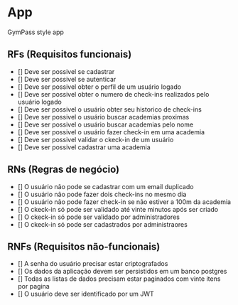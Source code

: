 # App

GymPass style app

## RFs (Requisitos funcionais)

- [] Deve ser possivel se cadastrar
- [] Deve ser possivel se autenticar
- [] Deve ser possivel obter o perfil de um usuário logado
- [] Deve ser possivel obter o numero de check-ins realizados pelo usuário logado
- [] Deve ser possivel o usuário obter seu historico de check-ins
- [] Deve ser possivel o usuário buscar academias proximas
- [] Deve ser possivel o usuário buscar academias pelo nome
- [] Deve ser possivel o usuário fazer check-in em uma academia
- [] Deve ser possivel validar o ckeck-in de um usuário
- [] Deve ser possivel cadastrar uma academia

## RNs (Regras de negócio)

- [] O usuário não pode se cadastrar com um email duplicado
- [] O usuário não pode fazer dois check-ins no mesmo dia
- [] O usuário não pode fazer check-in se não estiver a 100m da academia
- [] O ckeck-in só pode ser validado até vinte minutos após ser criado
- [] O ckeck-in só pode ser validado por administradores
- [] O ckeck-in só pode ser cadastrados por administraores

## RNFs (Requisitos não-funcionais)

- [] A senha do usuário precisar estar criptografados
- [] Os dados da aplicação devem ser persistidos em um banco postgres
- [] Todas as listas de dados precisam estar paginados com vinte itens por pagina
- [] O usuário deve ser identificado por um JWT

